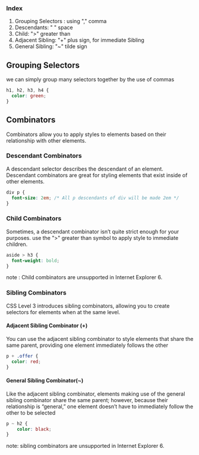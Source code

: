 ### Index
1. Grouping Selectors : using "," comma
2. Descendants: " " space
3. Child: ">" greater than
4. Adjacent Sibling: "+" plus sign, for immediate Sibling
5. General Sibling: "~" tilde sign

## Grouping Selectors
we can simply group many selectors together by the use of commas
```css
h1, h2, h3, h4 {
  color: green;
}
```
## Combinators
Combinators allow you to apply styles to elements based on their relationship with other elements.

### Descendant Combinators
A descendant selector describes the descendant of an element. Descendant combinators are great for styling elements that exist inside of other elements.
```css
div p {
  font-size: 2em; /* All p descendants of div will be made 2em */
}
```
### Child Combinators
Sometimes, a descendant combinator isn’t quite strict enough for your purposes. use the ">" greater than symbol to apply style to immediate children.
```css
aside > h3 {
  font-weight: bold;
}
```
note : Child combinators are unsupported in Internet Explorer 6.

### Sibling Combinators
CSS Level 3 introduces sibling combinators, allowing you to create selectors for elements when at the same level.

#### Adjacent Sibling Combinator (+)
You can use the adjacent sibling combinator to style elements that share the same parent, providing one element immediately follows the other
```css
p + .offer {
  color: red;
}
```
#### General Sibling Combinator(~)
Like the adjacent sibling combinator, elements making use of the general sibling combinator share the same parent; however, because their relationship is “general,” one element doesn’t have to immediately follow the other to be selected
```css
p ~ h2 {
    color: black;
}
```

note: sibling combinators are unsupported in Internet Explorer 6.

